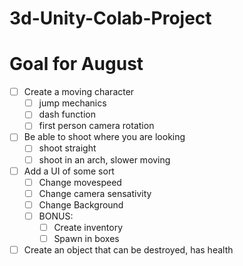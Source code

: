 # 3d-Unity-Colab-Project

# Goal for August

- [ ] Create a moving character
	- [ ] jump mechanics
	- [ ] dash function
	- [ ] first person camera rotation
- [ ] Be able to shoot where you are looking
	- [ ] shoot straight
	- [ ] shoot in an arch, slower moving
- [ ] Add a UI of some sort
    - [ ] Change movespeed
	- [ ] Change camera sensativity
	- [ ] Change Background
	- [ ] BONUS: 
		- [ ] Create inventory
		- [ ]  Spawn in boxes
- [ ] Create an object that can be destroyed, has health